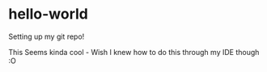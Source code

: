 # hello-world
Setting up my git repo!

This Seems kinda cool - Wish I knew how to do this through my IDE though :O

